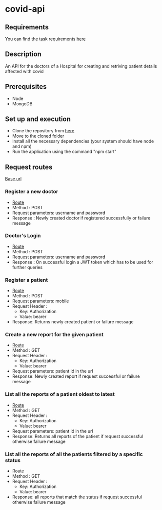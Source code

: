 # covid-api

## Requirements
You can find the task requirements [here](https://docs.google.com/document/d/1z3PhoPuouGzGQxp9kTms47ctYMeUq2xHwdJKWivj3wA/edit)

## Description
An API for the doctors of a Hospital for creating and retriving patient details affected with covid

## Prerequisites
  * Node
  * MongoDB

## Set up and execution
* Clone the repository from [here](https://github.com/arunsridher/covid-api.git)
* Move to the cloned folder
* Install all the necessary dependencies (your system should have node and npm)
* Run the application using the command "npm start"

## Request routes
[Base url](http://localhost:8000/api/v1)

### Register a new doctor
  * [Route](http://localhost:8000/api/v1/doctors/register)
  * Method : POST
  * Request parameters: username and password
  * Response : Newly created doctor if registered successfully or failure message

### Doctor's Login
  * [Route](http://localhost:8000/api/v1/doctors/login)
  * Method : POST
  * Request parameters: username and password
  * Response : On successful login a JWT token which has to be used for further queries

### Register a patient
  * [Route](http://localhost:8000/api/v1/register_patient)
  * Method : POST
  * Request parameters: mobile
  * Request Header :    
    - Key: Authorization    
    - Value: bearer <token>
  * Response: Returns newly created patient or failure message

### Create a new report for the given patient
  * [Route](http://localhost:8000/api/v1/patients/:id/create_report)
  * Method : GET
  * Request Header :    
    - Key: Authorization    
    - Value: bearer <token>
  * Request parameters: patient id in the url
  * Response: Newly created report if request successful or failure message

### List all the reports of a patient oldest to latest
  * [Route](http://localhost:8000/api/v1/patients/:id/all_reports)
  * Method : GET
  * Request Header :    
    - Key: Authorization    
    - Value: bearer <token>
  * Request parameters: patient id in the url
  * Response: Returns all reports of the patient if request successful otherwise failure message

### List all the reports of all the patients filtered by a specific status
  * [Route](http://localhost:8000/api/v1//reports/:status)
  * Method : GET
  * Request Header :    
    - Key: Authorization    
    - Value: bearer <token>
  * Response: all reports that match the status if request successful otherwise failure message
  
